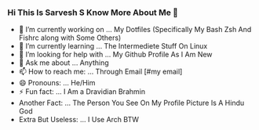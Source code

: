 ### Hi This Is Sarvesh S Know More About Me 👋



- 🔭 I’m currently working on ... My Dotfiles (Specifically My Bash Zsh And Fishrc along with Some Others)
- 🌱 I’m currently learning ... The Intermediete Stuff On Linux
- 🤔 I’m looking for help with ... My Github Profile As I Am New
- 💬 Ask me about ... Anything
- 📫 How to reach me: ... Through Email [#my email]
- 😄 Pronouns: ... He/Him
- ⚡ Fun fact: ... I Am a Dravidian Brahmin
- Another Fact: ... The Person You See On My Profile Picture Is A Hindu God
- Extra But Useless: ... I Use Arch BTW
